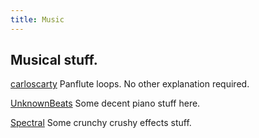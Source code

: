 ```yaml
---
title: Music
---
```


## Musical stuff.

[carloscarty](https://www.looperman.com/loops?mid=carloscarty)
Panflute loops. No other explanation required.

[UnknownBeats](https://www.looperman.com/loops?mid=UnknownBeats)
Some decent piano stuff here.

[Spectral](http://www.michaelnorris.info/software/soundmagic-spectral)
Some crunchy crushy effects stuff.
